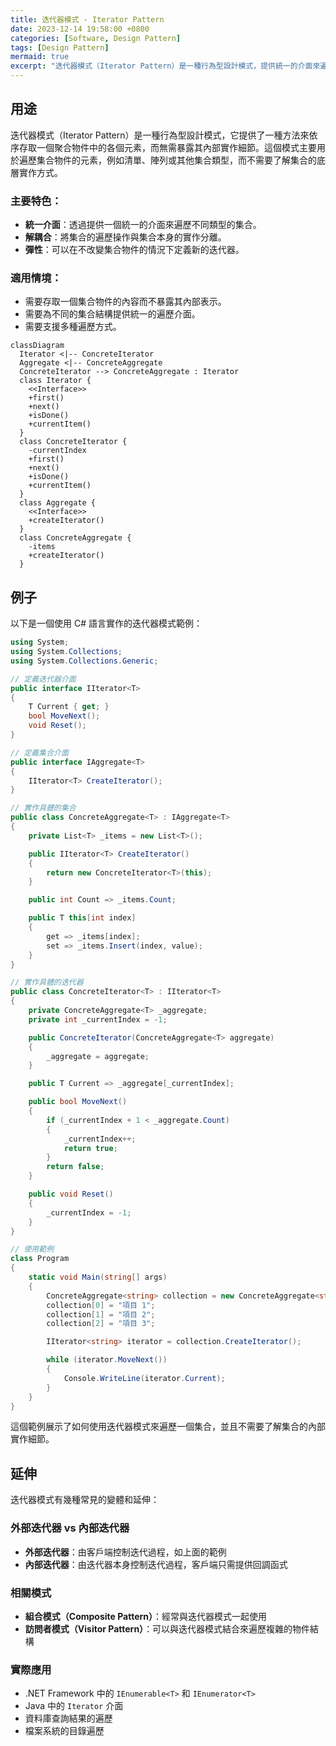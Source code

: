 ```yaml
---
title: 迭代器模式 - Iterator Pattern
date: 2023-12-14 19:58:00 +0800
categories: [Software, Design Pattern]
tags: [Design Pattern]     
mermaid: true
excerpt: "迭代器模式（Iterator Pattern）是一種行為型設計模式，提供統一的介面來遍歷集合物件"
---
```


## 用途

迭代器模式（Iterator Pattern）是一種行為型設計模式，它提供了一種方法來依序存取一個聚合物件中的各個元素，而無需暴露其內部實作細節。這個模式主要用於遍歷集合物件的元素，例如清單、陣列或其他集合類型，而不需要了解集合的底層實作方式。

### 主要特色：
- **統一介面**：透過提供一個統一的介面來遍歷不同類型的集合。
- **解耦合**：將集合的遍歷操作與集合本身的實作分離。
- **彈性**：可以在不改變集合物件的情況下定義新的迭代器。

### 適用情境：
- 需要存取一個集合物件的內容而不暴露其內部表示。
- 需要為不同的集合結構提供統一的遍歷介面。
- 需要支援多種遍歷方式。

```mermaid
classDiagram
  Iterator <|-- ConcreteIterator
  Aggregate <|-- ConcreteAggregate
  ConcreteIterator --> ConcreteAggregate : Iterator
  class Iterator {
    <<Interface>>
    +first()
    +next()
    +isDone()
    +currentItem()
  }
  class ConcreteIterator {
    -currentIndex
    +first()
    +next()
    +isDone()
    +currentItem()
  }
  class Aggregate {
    <<Interface>>
    +createIterator()
  }
  class ConcreteAggregate {
    -items
    +createIterator()
  }
```

## 例子

以下是一個使用 C# 語言實作的迭代器模式範例：

```csharp
using System;
using System.Collections;
using System.Collections.Generic;

// 定義迭代器介面
public interface IIterator<T>
{
    T Current { get; }
    bool MoveNext();
    void Reset();
}

// 定義集合介面
public interface IAggregate<T>
{
    IIterator<T> CreateIterator();
}

// 實作具體的集合
public class ConcreteAggregate<T> : IAggregate<T>
{
    private List<T> _items = new List<T>();

    public IIterator<T> CreateIterator()
    {
        return new ConcreteIterator<T>(this);
    }

    public int Count => _items.Count;

    public T this[int index]
    {
        get => _items[index];
        set => _items.Insert(index, value);
    }
}

// 實作具體的迭代器
public class ConcreteIterator<T> : IIterator<T>
{
    private ConcreteAggregate<T> _aggregate;
    private int _currentIndex = -1;

    public ConcreteIterator(ConcreteAggregate<T> aggregate)
    {
        _aggregate = aggregate;
    }

    public T Current => _aggregate[_currentIndex];

    public bool MoveNext()
    {
        if (_currentIndex + 1 < _aggregate.Count)
        {
            _currentIndex++;
            return true;
        }
        return false;
    }

    public void Reset()
    {
        _currentIndex = -1;
    }
}

// 使用範例
class Program
{
    static void Main(string[] args)
    {
        ConcreteAggregate<string> collection = new ConcreteAggregate<string>();
        collection[0] = "項目 1";
        collection[1] = "項目 2";
        collection[2] = "項目 3";

        IIterator<string> iterator = collection.CreateIterator();

        while (iterator.MoveNext())
        {
            Console.WriteLine(iterator.Current);
        }
    }
}
```

這個範例展示了如何使用迭代器模式來遍歷一個集合，並且不需要了解集合的內部實作細節。

## 延伸

迭代器模式有幾種常見的變體和延伸：

### 外部迭代器 vs 內部迭代器
- **外部迭代器**：由客戶端控制迭代過程，如上面的範例
- **內部迭代器**：由迭代器本身控制迭代過程，客戶端只需提供回調函式

### 相關模式
- **組合模式（Composite Pattern）**：經常與迭代器模式一起使用
- **訪問者模式（Visitor Pattern）**：可以與迭代器模式結合來遍歷複雜的物件結構

### 實際應用
- .NET Framework 中的 `IEnumerable<T>` 和 `IEnumerator<T>`
- Java 中的 `Iterator` 介面
- 資料庫查詢結果的遍歷
- 檔案系統的目錄遍歷
